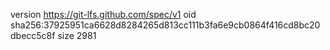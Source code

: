 version https://git-lfs.github.com/spec/v1
oid sha256:37925951ca6628d8284265d813cc111b3fa6e9cb0864f416cd8bc20dbecc5c8f
size 2981
